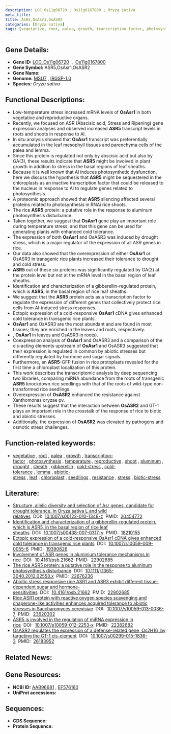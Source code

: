 ```yaml
---
description: LOC_Os11g06720 ; Os11g0167800 ; Oryza sativa
meta_title:
title: ASR5,OsAsr1,OsASR2
categories: [Oryza sativa]
tags: [vegetative, root, palea, growth, transcription factor, photosynthesis, temperature, reproductive, shoot, aluminum, drought, sheath, gibberellin, cold stress, cold tolerance, lemma, abiotic stress, leaf, chloroplast, seedlings, resistance, stress, biotic stress]
---
```


## Gene Details:
- **Gene ID:** [LOC_Os11g06720](http://rice.uga.edu/cgi-bin/ORF_infopage.cgi?orf=LOC_Os11g06720)  &nbsp;,&nbsp; [Os11g0167800](https://rapdb.dna.affrc.go.jp/locus/?name=Os11g0167800)  
- **Gene Symbol:** ASR5,OsAsr1,OsASR2
- **Gene Name:**
- **Genome:**  [MSU7](http://rice.uga.edu/)&nbsp;,&nbsp;[IRGSP-1.0](https://rapdb.dna.affrc.go.jp/download/irgsp1.html)
- **Species:** *Oryza sativa*

## Functional Descriptions:
   - Low-temperature stress increased mRNA levels of **OsAsr1** in both vegetative and reproductive organs.
   - Recently, we focused on ASR (Abscisic acid, Stress and Ripening) gene expression analyses and observed increased **ASR5** transcript levels in roots and shoots in response to Al.
   - In situ analysis showed that **OsAsr1** transcript was preferentially accumulated in the leaf mesophyll tissues and parenchyma cells of the palea and lemma.
   - Since this protein is regulated not only by abscisic acid but also by GA(3), these results indicate that **ASR5** might be involved in plant growth in addition to stress in the basal regions of leaf sheaths.
   - Because it is well known that Al induces photosynthetic dysfunction, here we discuss the hypothesis that **ASR5** might be sequestered in the chloroplasts as an inactive transcription factor that could be released to the nucleus in response to Al to regulate genes related to photosynthesis.
   - A proteomic approach showed that **ASR5** silencing affected several proteins related to photosynthesis in RNAi rice shoots.
   - The rice **ASR5** protein: a putative role in the response to aluminum photosynthesis disturbance.
   - Taken together, we suggest that **OsAsr1** gene play an important role during temperature stress, and that this gene can be used for generating plants with enhanced cold tolerance.
   - The expression of both **OsAsr1** and OsASR3 was induced by drought stress, which is a major regulator of the expression of all ASR genes in rice.
   - Our data also showed that the overexpression of either **OsAsr1** or OsASR3 in transgenic rice plants increased their tolerance to drought and cold stress.
   - **ASR5** out of these six proteins was significantly regulated by GA(3) at the protein level but not at the mRNA level in the basal region of leaf sheaths.
   - Identification and characterization of a gibberellin-regulated protein, which is **ASR5**, in the basal region of rice leaf sheaths.
   - We suggest that the **ASR5** protein acts as a transcription factor to regulate the expression of different genes that collectively protect rice cells from Al-induced stress responses.
   - Ectopic expression of a cold-responsive **OsAsr1** cDNA gives enhanced cold tolerance in transgenic rice plants.
   - **OsAsr1** and OsASR3 are the most abundant and are found in most tissues; they are enriched in the leaves and roots, respectively.
   - , **OsAsr1** in leaves and OsASR3 in roots).
   - Coexpression analysis of **OsAsr1** and OsASR3 and a comparison of the cis-acting elements upstream of **OsAsr1** and OsASR3 suggested that their expression is regulated in common by abiotic stresses but differently regulated by hormone and sugar signals.
   - Furthermore, an **ASR5**-GFP fusion in rice protoplasts revealed for the first time a chloroplast localization of this protein.
   - This work describes the transcriptomic analysis by deep sequencing two libraries, comparing miRNA abundance from the roots of transgenic **ASR5** knockdown rice seedlings with that of the roots of wild-type non-transformed rice seedlings.
   - Overexpression of **OsASR2** enhanced the resistance against Xanthomonas oryzae pv.
   - These results suggest that the interaction between **OsASR2** and GT-1 plays an important role in the crosstalk of the response of rice to biotic and abiotic stresses.
   - Additionally, the expression of **OsASR2** was elevated by pathogens and osmotic stress challenges.

## Function-related keywords:
   - [vegetative](/tags/vegetative/)&nbsp;,&nbsp;[root](/tags/root/)&nbsp;,&nbsp;[palea](/tags/palea/)&nbsp;,&nbsp;[growth](/tags/growth/)&nbsp;,&nbsp;[transcription-factor](/tags/transcription-factor/)&nbsp;,&nbsp;[photosynthesis](/tags/photosynthesis/)&nbsp;,&nbsp;[temperature](/tags/temperature/)&nbsp;,&nbsp;[reproductive](/tags/reproductive/)&nbsp;,&nbsp;[shoot](/tags/shoot/)&nbsp;,&nbsp;[aluminum](/tags/aluminum/)&nbsp;,&nbsp;[drought](/tags/drought/)&nbsp;,&nbsp;[sheath](/tags/sheath/)&nbsp;,&nbsp;[gibberellin](/tags/gibberellin/)&nbsp;,&nbsp;[cold-stress](/tags/cold-stress/)&nbsp;,&nbsp;[cold-tolerance](/tags/cold-tolerance/)&nbsp;,&nbsp;[lemma](/tags/lemma/)&nbsp;,&nbsp;[abiotic-stress](/tags/abiotic-stress/)&nbsp;,&nbsp;[leaf](/tags/leaf/)&nbsp;,&nbsp;[chloroplast](/tags/chloroplast/)&nbsp;,&nbsp;[seedlings](/tags/seedlings/)&nbsp;,&nbsp;[resistance](/tags/resistance/)&nbsp;,&nbsp;[stress](/tags/stress/)&nbsp;,&nbsp;[biotic-stress](/tags/biotic-stress/)

## Literature:
   - [Structure, allelic diversity and selection of Asr genes, candidate for drought tolerance, in Oryza sativa L and wild relatives](https://www.doi.org/10.1007/s00122-010-1348-z)&nbsp;&nbsp;DOI:&nbsp;&nbsp;[10.1007/s00122-010-1348-z](https://www.doi.org/10.1007/s00122-010-1348-z)&nbsp;&nbsp;PMID:&nbsp;&nbsp;[20454772](https://pubmed.ncbi.nlm.nih.gov/20454772/)
   - [Identification and characterization of a gibberellin-regulated protein, which is ASR5, in the basal region of rice leaf sheaths](https://www.doi.org/10.1007/s00438-007-0317-y)&nbsp;&nbsp;DOI:&nbsp;&nbsp;[10.1007/s00438-007-0317-y](https://www.doi.org/10.1007/s00438-007-0317-y)&nbsp;&nbsp;PMID:&nbsp;&nbsp;[18210155](https://pubmed.ncbi.nlm.nih.gov/18210155/)
   - [Ectopic expression of a cold-responsive OsAsr1 cDNA gives enhanced cold tolerance in transgenic rice plants](https://www.doi.org/10.1007/s10059-009-0055-6)&nbsp;&nbsp;DOI:&nbsp;&nbsp;[10.1007/s10059-009-0055-6](https://www.doi.org/10.1007/s10059-009-0055-6)&nbsp;&nbsp;PMID:&nbsp;&nbsp;[19390826](https://pubmed.ncbi.nlm.nih.gov/19390826/)
   - [Involvement of ASR genes in aluminium tolerance mechanisms in rice](https://www.doi.org/10.4161/psb.21662)&nbsp;&nbsp;DOI:&nbsp;&nbsp;[10.4161/psb.21662](https://www.doi.org/10.4161/psb.21662)&nbsp;&nbsp;PMID:&nbsp;&nbsp;[22902685](https://pubmed.ncbi.nlm.nih.gov/22902685/)
   - [The rice ASR5 protein: a putative role in the response to aluminum photosynthesis disturbance](https://www.doi.org/10.1111/j.1365-3040.2012.02553.x)&nbsp;&nbsp;DOI:&nbsp;&nbsp;[10.1111/j.1365-3040.2012.02553.x](https://www.doi.org/10.1111/j.1365-3040.2012.02553.x)&nbsp;&nbsp;PMID:&nbsp;&nbsp;[22676236](https://pubmed.ncbi.nlm.nih.gov/22676236/)
   - [Abiotic stress responsive rice ASR1 and ASR3 exhibit different tissue-dependent sugar and hormone-sensitivities](https://www.doi.org/10.4161/psb.21662)&nbsp;&nbsp;DOI:&nbsp;&nbsp;[10.4161/psb.21662](https://www.doi.org/10.4161/psb.21662)&nbsp;&nbsp;PMID:&nbsp;&nbsp;[22902685](https://pubmed.ncbi.nlm.nih.gov/22902685/)
   - [Rice ASR1 protein with reactive oxygen species scavenging and chaperone-like activities enhances acquired tolerance to abiotic stresses in Saccharomyces cerevisiae](https://www.doi.org/10.1007/s10059-013-0036-7)&nbsp;&nbsp;DOI:&nbsp;&nbsp;[10.1007/s10059-013-0036-7](https://www.doi.org/10.1007/s10059-013-0036-7)&nbsp;&nbsp;PMID:&nbsp;&nbsp;[23620302](https://pubmed.ncbi.nlm.nih.gov/23620302/)
   - [ASR5 is involved in the regulation of miRNA expression in rice](https://www.doi.org/10.1007/s10059-012-2253-x)&nbsp;&nbsp;DOI:&nbsp;&nbsp;[10.1007/s10059-012-2253-x](https://www.doi.org/10.1007/s10059-012-2253-x)&nbsp;&nbsp;PMID:&nbsp;&nbsp;[22382682](https://pubmed.ncbi.nlm.nih.gov/22382682/)
   - [OsASR2 regulates the expression of a defense-related gene, Os2H16, by targeting the GT-1 cis-element](https://www.doi.org/10.1007/s00299-015-1836-3)&nbsp;&nbsp;DOI:&nbsp;&nbsp;[10.1007/s00299-015-1836-3](https://www.doi.org/10.1007/s00299-015-1836-3)&nbsp;&nbsp;PMID:&nbsp;&nbsp;[26183952](https://pubmed.ncbi.nlm.nih.gov/26183952/)

## Related News:

## Gene Resources:
- **NCBI ID:**  [AAB96681](http://www.ncbi.nlm.nih.gov/nuccore/AAB96681)&nbsp;,&nbsp;[EF576160](http://www.ncbi.nlm.nih.gov/nuccore/EF576160)
- **UniProt accessions:** [](https://www.uniprot.org/uniprotkb//entry)

## Sequences:
- **CDS Sequence:**
- **Protein Sequence:**
